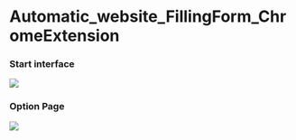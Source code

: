 # Automatic_website_FillingForm_ChromeExtension
### Start interface
![](https://i.ibb.co/Y2zT1Ff/automate.png)
### Option Page
![](https://i.ibb.co/syygZJ7/option.png)
